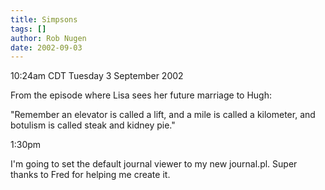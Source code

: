 ```yaml
---
title: Simpsons
tags: []
author: Rob Nugen
date: 2002-09-03
---
```


<p class=date>10:24am CDT Tuesday 3 September 2002</p>

<p>From the episode where Lisa sees her future marriage to Hugh:</p>

<p>"Remember an elevator is called a lift, and a mile is called a
kilometer, and botulism is called steak and kidney pie."</p>

<p class=date>1:30pm</p>

<p>I'm going to set the default journal viewer to my new journal.pl.
Super thanks to Fred for helping me create it.</p>
